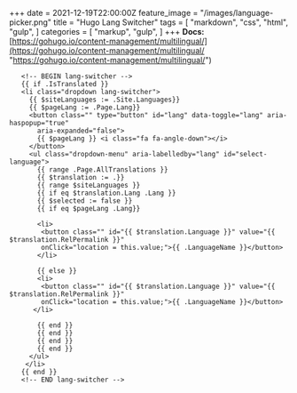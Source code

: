 +++
date = 2021-12-19T22:00:00Z
feature_image = "/images/language-picker.png"
title = "Hugo Lang Switcher"
tags = [
    "markdown",
    "css",
    "html",
    "gulp",
]
categories = [
    "markup",
    "gulp",
]
+++
**Docs:**  
[https://gohugo.io/content-management/multilingual/](https://gohugo.io/content-management/multilingual/ "https://gohugo.io/content-management/multilingual/")

       <!-- BEGIN lang-switcher -->
       {{ if .IsTranslated }}
       <li class="dropdown lang-switcher">
         {{ $siteLanguages := .Site.Languages}}
         {{ $pageLang := .Page.Lang}}
         <button class="" type="button" id="lang" data-toggle="lang" aria-haspopup="true"
           aria-expanded="false">
           {{ $pageLang }} <i class="fa fa-angle-down"></i>
         </button>
         <ul class="dropdown-menu" aria-labelledby="lang" id="select-language">
           {{ range .Page.AllTranslations }}
           {{ $translation := .}}
           {{ range $siteLanguages }}
           {{ if eq $translation.Lang .Lang }}
           {{ $selected := false }}
           {{ if eq $pageLang .Lang}}
           
           <li>
            <button class="" id="{{ $translation.Language }}" value="{{ $translation.RelPermalink }}"
            onClick="location = this.value;">{{ .LanguageName }}</button>
           </li>
         
           {{ else }}
           <li>
            <button class="" id="{{ $translation.Language }}" value="{{ $translation.RelPermalink }}"
            onClick="location = this.value;">{{ .LanguageName }}</button>
          </li>
    
           {{ end }}
           {{ end }}
           {{ end }}
           {{ end }}
         </ul>
        </li>
       {{ end }}
       <!-- END lang-switcher -->